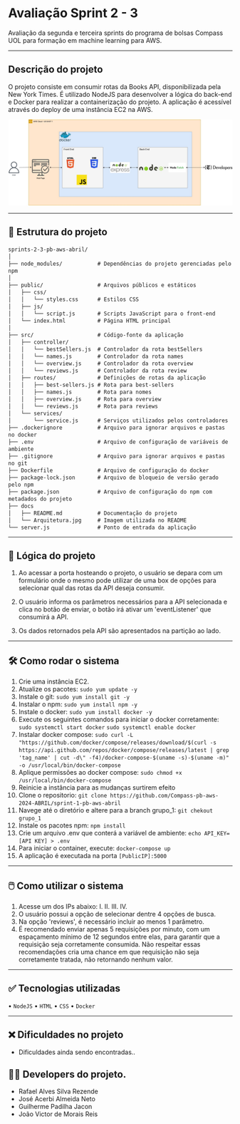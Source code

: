 # Avaliação Sprint 2 - 3

Avaliação da segunda e terceira sprints do programa de bolsas Compass UOL para formação em machine learning para AWS.

***

## Descrição do projeto

O projeto consiste em consumir rotas da Books API, disponibilizada pela New York Times. É utilizado NodeJS para desenvolver a lógica do back-end e Docker para realizar a containerização do projeto. A aplicação é acessível através do deploy de uma instância EC2 na AWS.

![Diagrama da arquitetura](Arquitetura.jpg)


***

## 📁 Estrutura do projeto

```plaintext
sprints-2-3-pb-aws-abril/
│
├── node_modules/           # Dependências do projeto gerenciadas pelo npm
│
├── public/                 # Arquivos públicos e estáticos
│   ├── css/
│   │   └── styles.css      # Estilos CSS
│   ├── js/
│   │   └── script.js       # Scripts JavaScript para o front-end
│   └── index.html          # Página HTML principal
│
├── src/                    # Código-fonte da aplicação
│   ├── controller/
│   │   └── bestSellers.js  # Controlador da rota bestSellers
│   │   └── names.js        # Controlador da rota names
│   │   └── overview.js     # Controlador da rota overview
│   │   └── reviews.js      # Controlador da rota review
│   ├── routes/             # Definições de rotas da aplicação
│   │   ├── best-sellers.js # Rota para best-sellers
│   │   ├── names.js        # Rota para nomes
│   │   ├── overview.js     # Rota para overview
│   │   └── reviews.js      # Rota para reviews
│   └── services/
│       └── service.js      # Serviços utilizados pelos controladores
├── .dockerignore           # Arquivo para ignorar arquivos e pastas no docker
├── .env                    # Arquivo de configuração de variáveis de ambiente
├── .gitignore              # Arquivo para ignorar arquivos e pastas no git
├── Dockerfile              # Arquivo de configuração do docker
├── package-lock.json       # Arquivo de bloqueio de versão gerado pelo npm
├── package.json            # Arquivo de configuração do npm com metadados do projeto
├── docs
│   ├── README.md           # Documentação do projeto
│   └── Arquitetura.jpg     # Imagem utilizada no README
└── server.js               # Ponto de entrada da aplicação
```
***

## 🧠 Lógica do projeto

1. Ao acessar a porta hosteando o projeto, o usuário se depara com um formulário onde o mesmo pode utilizar de uma box de opções para selecionar qual das rotas da API deseja consumir.

2. O usuário informa os parâmetros necessários para a API selecionada e clica no botão de enviar, o botão irá ativar um 'eventListener' que consumirá a API.

3. Os dados retornados pela API são apresentados na partição ao lado. 

***

## 🛠️ Como rodar o sistema

1. Crie uma instância EC2.
2. Atualize os pacotes: `sudo yum update -y`
3. Instale o git: `sudo yum install git -y`
4. Instalar o npm: `sudo yum install npm -y`
5. Instale o docker: `sudo yum install docker -y`
6. Execute os seguintes comandos para iniciar o docker corretamente: 
	`sudo systemctl start docker`
	`sudo systemctl enable docker`
7. Instalar docker compose: `sudo curl -L "https://github.com/docker/compose/releases/download/$(curl -s https://api.github.com/repos/docker/compose/releases/latest | grep 'tag_name' | cut -d\" -f4)/docker-compose-$(uname -s)-$(uname -m)" -o /usr/local/bin/docker-compose`
8. Aplique permissões ao docker compose: `sudo chmod +x /usr/local/bin/docker-compose`
9. Reinicie a instância para as mudanças surtirem efeito
10. Clone o repositorio: `git clone https://github.com/Compass-pb-aws-2024-ABRIL/sprint-1-pb-aws-abril`
11. Navege até o diretório e altere para a branch grupo_1: `git chekout grupo_1`
12. Instale os pacotes npm: `npm install`
13. Crie um arquivo .env que conterá a variável de ambiente: `echo API_KEY=[API KEY] > .env`
14. Para iniciar o container, execute: `docker-compose up`
15. A aplicação é executada na porta `[PublicIP]:5000`

***

## 🖱️ Como utilizar o sistema
1. Acesse um dos IPs abaixo:
    I.
    II.
    III.
    IV.
2. O usuário possui a opção de selecionar dentre 4 opções de busca.
3. Na opção 'reviews', é necessário incluir ao menos 1 parâmetro.
4. É recomendado enviar apenas 5 requisições por minuto, com um espaçamento mínimo de 12 segundos entre elas, para garantir que a requisição seja corretamente consumida. Não respeitar essas recomendações cria uma chance em que requisição não seja corretamente tratada, não retornando nenhum valor.

***

## ✅ Tecnologias utilizadas

• `NodeJS`
• `HTML`
• `CSS`
• `Docker`

***

## ❌ Dificuldades no projeto

- Dificuldades ainda sendo encontradas..

## 👨‍💻 Developers do projeto.

- Rafael Alves Silva Rezende
- José Acerbi Almeida Neto
- Guilherme Padilha Jacon
- João Victor de Morais Reis
